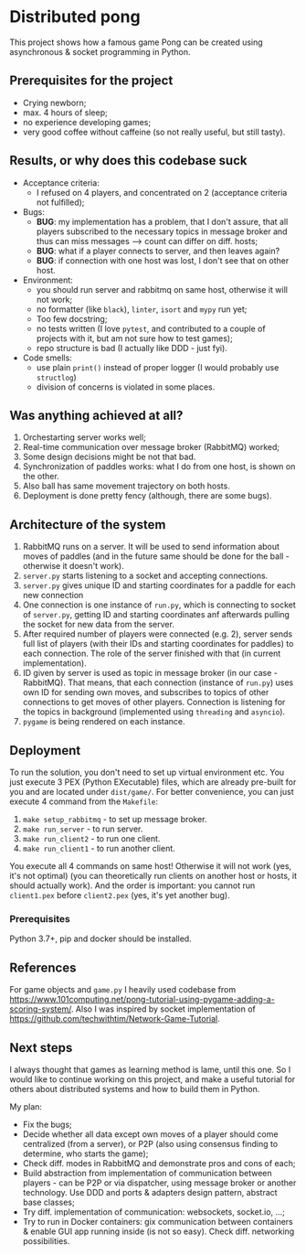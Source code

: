 # Distributed pong

This project shows how a famous game Pong can be created using asynchronous & socket programming in Python.

## Prerequisites for the project

- Crying newborn;
- max. 4 hours of sleep;
- no experience developing games;
- very good coffee without caffeine (so not really useful, but still tasty).

## Results, or why does this codebase suck
- Acceptance criteria:
    - I refused on 4 players, and concentrated on 2 (acceptance criteria not fulfilled);
- Bugs:
    - **BUG**: my implementation has a problem, that I don't assure, that all players subscribed to the necessary topics in
    message broker and thus can miss messages --> count can differ on diff. hosts;
    - **BUG**: what if a player connects to server, and then leaves again?
    - **BUG**: if connection with one host was lost, I don't see that on other host.
- Environment:
    - you should run server and rabbitmq on same host, otherwise it will not work;
    - no formatter (like `black`), `linter`, `isort` and `mypy` run yet;
    - Too few docstring;
    - no tests written (I love `pytest`, and contributed to a couple of projects with it, but am not sure how to test games);
    - repo structure is bad (I actually like DDD - just fyi).
- Code smells:
    - use plain `print()` instead of proper logger (I would probably use `structlog`)
    - division of concerns is violated in some places.

## Was anything achieved at all?
1. Orchestarting server works well;
2. Real-time communication over message broker (RabbitMQ) worked;
3. Some design decisions might be not that bad.
4. Synchronization of paddles works: what I do from one host, is shown on the other.
5. Also ball has same movement trajectory on both hosts.
6. Deployment is done pretty fency (although, there are some bugs).

## Architecture of the system
1. RabbitMQ runs on a server. It will be used to send information about moves of paddles (and in the future same should
be done for the ball - otherwise it doesn't work).
2. `server.py` starts listening to a socket and accepting connections.
3. `server.py` gives unique ID and starting coordinates for a paddle for each new connection
4. One connection is one instance of `run.py`, which is connecting to socket of `server.py`, getting ID and
starting coordinates anf afterwards pulling the socket for new data from the server.
5. After required number of players were connected (e.g. 2), server sends full list of players (with their IDs and
starting coordinates for paddles) to each connection. The role of the server finished with that
(in current implementation).
6. ID given by server is used as topic in message broker (in our case - RabbitMQ). That means, that each connection
(instance of `run.py`) uses own ID for sending own moves, and subscribes to topics of other connections to get moves of
other players. Connection is listening for the topics in background (implemented using `threading` and `asyncio`).
7. `pygame` is being rendered on each instance.  

## Deployment
To run the solution, you don't need to set up virtual environment etc. You just execute 3 PEX (Python EXecutable) files, which are already pre-built for you and are located under `dist/game/`. For better convenience, you can just execute 4 command from the `Makefile`:
1. `make setup_rabbitmq` - to set up message broker.
2. `make run_server` - to run server.
3. `make run_client2` - to run one client.
4. `make run_client1` - to run another client.

You execute all 4 commands on same host! Otherwise it will not work (yes, it's not optimal) (you can theoretically run clients on another host or hosts, it should actually work). And the order is important: you cannot run `client1.pex` before `client2.pex` (yes, it's yet another bug).

### Prerequisites
Python 3.7+, pip and docker should be installed.

## References
For game objects and `game.py` I heavily used codebase from https://www.101computing.net/pong-tutorial-using-pygame-adding-a-scoring-system/.
Also I was inspired by socket implementation of https://github.com/techwithtim/Network-Game-Tutorial.

## Next steps
I always thought that games as learning method is lame, until this one. So I would like to continue working on this project,
and make a useful tutorial for others about distributed systems and how to build them in Python.

My plan:
- Fix the bugs;
- Decide whether all data except own moves of a player should come centralized (from a server), or P2P 
(also using consensus finding to determine, who starts the game);
- Check diff. modes in RabbitMQ and demonstrate pros and cons of each;
- Build abstraction from implementation of communication between players - can be P2P or via dispatcher, using
message broker or another technology. Use DDD and ports & adapters design pattern, abstract base classes;
- Try diff. implementation of communication: websockets, socket.io, ...;
- Try to run in Docker containers: gix communication between containers & enable GUI app running inside (is not so easy). Check diff. networking possibilities.
